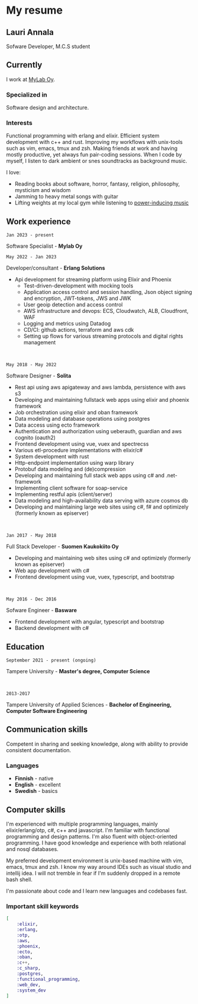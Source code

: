 # My resume

## Lauri Annala
Sofware Developer, M.C.S student

## Currently

I work at [MyLab Oy](https://www.mylab.fi/en/).

### Specialized in

Software design and architecture.

### Interests

Functional programming with erlang and elixir. Efficient system development with c++ and rust.
Improving my workflows with unix-tools such as vim, emacs, tmux and zsh. Making friends at work and having mostly productive, yet always fun pair-coding sessions. When I code by myself, I listen to dark ambient or snes soundtracks as background music.

I love:
* Reading books about software, horror, fantasy, religion, philosophy, mysticism and wisdom
* Jamming to heavy metal songs with guitar
* Lifting weights at my local gym while listening to [power-inducing music](https://www.youtube.com/watch?v=Hf0sac4APLg)

## Work experience

`Jan 2023 - present`

Software Specialist - __Mylab Oy__

`May 2022 - Jan 2023`

Developer/consultant - __Erlang Solutions__

* Api development for streaming platform using Elixir and Phoenix
  * Test-driven-development with mocking tools
  * Application access control and session handling, Json object signing and encryption, JWT-tokens, JWS and JWK
  * User geoip detection and access control
  * AWS infrastructure and devops: ECS, Cloudwatch, ALB, Cloudfront, WAF
  * Logging and metrics using Datadog
  * CD/CI: github actions, terraform and aws cdk
  * Setting up flows for various streaming protocols and digital rights management

<br/>

`May 2018 - May 2022`

Software Designer - __Solita__

* Rest api using aws apigateway and aws lambda, persistence with aws s3
* Developing and maintaining fullstack web apps using elixir and phoenix framework
* Job orchestration using elixir and oban framework
* Data modeling and database operations using postgres
* Data access using ecto framework
* Authentication and authorization using ueberauth, guardian and aws cognito (oauth2)
* Frontend development using vue, vuex and spectrecss
* Various etl-procedure implementations with elixir/c#
* System development with rust
* Http-endpoint implementation using warp library
* Protobuf data modeling and (de)compression
* Developing and maintaining full stack web apps using c# and .net-framework
* Implementing client software for soap-service
* Implementing restful apis (client/server)
* Data modeling and high-availability data serving with azure cosmos db
* Developing and maintaining large web sites using c#, f# and optimizely (formerly known as episerver)

<br/>

`Jan 2017 - May 2018`

Full Stack Developer - __Suomen Kaukokiito Oy__

* Developing and maintaining web sites using c# and optimizely (formerly known as episerver)
* Web app development with c#
* Frontend development using vue, vuex, typescript, and bootstrap

<br/>

`May 2016 - Dec 2016`

Sofware Engineer - __Basware__

* Frontend development with angular, typescript and bootstrap
* Backend development with c#

## Education

`September 2021 - present (ongoing)`

Tampere University - __Master's degree, Computer Science__

<br/>

`2013-2017`

Tampere University of Applied Sciences - __Bachelor of Engineering, Computer Software Engineering__

## Communication skills

Competent in sharing and seeking knowledge, along with ability to provide consistent documentation.

### Languages

* __Finnish__ - native
* __English__ - excellent
* __Swedish__ - basics

## Computer skills

I'm experienced with multiple programming languages, mainly elixir/erlang/otp, c#, c++ and javascript.
I'm familiar with functional programming and design patterns. I'm also fluent with object-oriented programming.
I have good knowledge and experience with both relational and nosql databases.

My preferred development environment is unix-based machine with vim, emacs, tmux and zsh.
I know my way around IDEs such as visual studio and intellij idea. I will not tremble in fear if I'm suddenly dropped in a remote bash shell.

I'm passionate about code and I learn new languages and codebases fast.

### Important skill keywords

```elixir
[
    :elixir,
    :erlang,
    :otp,
    :aws,
    :phoenix,
    :ecto,
    :oban,
    :c++,
    :c_sharp,
    :postgres,
    :functional_programming,
    :web_dev,
    :system_dev
]
```
